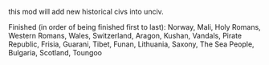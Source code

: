 this mod will add new historical civs into unciv.


Finished (in order of being finished first to last): Norway, Mali, Holy Romans, Western Romans, Wales, Switzerland, Aragon, Kushan, Vandals, Pirate Republic, Frisia, Guarani, Tibet, Funan, Lithuania, Saxony, The Sea People, Bulgaria, Scotland, Toungoo


